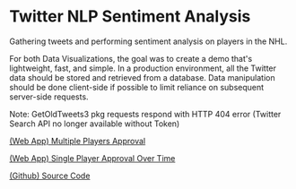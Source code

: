 # Twitter NLP Sentiment Analysis
Gathering tweets and performing sentiment analysis on players in the NHL.

For both Data Visualizations, the goal was to create a demo that's lightweight, fast, and simple. In a production environment, all the Twitter data should be stored and retrieved from a database. Data manipulation should be done client-side if possible to limit reliance on subsequent server-side requests.

Note: GetOldTweets3 pkg requests respond with HTTP 404 error (Twitter Search API no longer available without Token)

[(Web App) Multiple Players Approval](https://betweenthenumbers.github.io/approval.html)

[(Web App) Single Player Approval Over Time](https://betweenthenumbers.github.io/approvaltime.html)

[(Github) Source Code](https://github.com/BetweenTheNumbers/BetweenTheNumbers.github.io)

